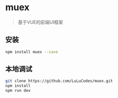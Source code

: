 # muex

> 基于VUE的前端UI框架

## 安装

``` bash
npm install muex --save
```

## 本地调试

``` bash
git clone https://github.com/LuLuCodes/muex.git
npm install
npm run dev
```